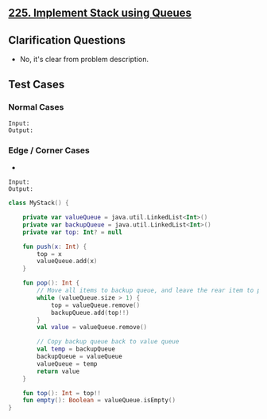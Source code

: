 ## [225. Implement Stack using Queues](https://leetcode.com/problems/implement-stack-using-queues/)

## Clarification Questions
* No, it's clear from problem description.
 
## Test Cases
### Normal Cases
```
Input: 
Output: 
```
### Edge / Corner Cases
* 
```
Input: 
Output: 
```

```kotlin
class MyStack() {

    private var valueQueue = java.util.LinkedList<Int>()
    private var backupQueue = java.util.LinkedList<Int>()
    private var top: Int? = null

    fun push(x: Int) {
        top = x
        valueQueue.add(x)
    }

    fun pop(): Int {
        // Move all items to backup queue, and leave the rear item to pop
        while (valueQueue.size > 1) {
            top = valueQueue.remove()
            backupQueue.add(top!!)
        }
        val value = valueQueue.remove()

        // Copy backup queue back to value queue
        val temp = backupQueue
        backupQueue = valueQueue
        valueQueue = temp
        return value
    }

    fun top(): Int = top!!
    fun empty(): Boolean = valueQueue.isEmpty()
}
```